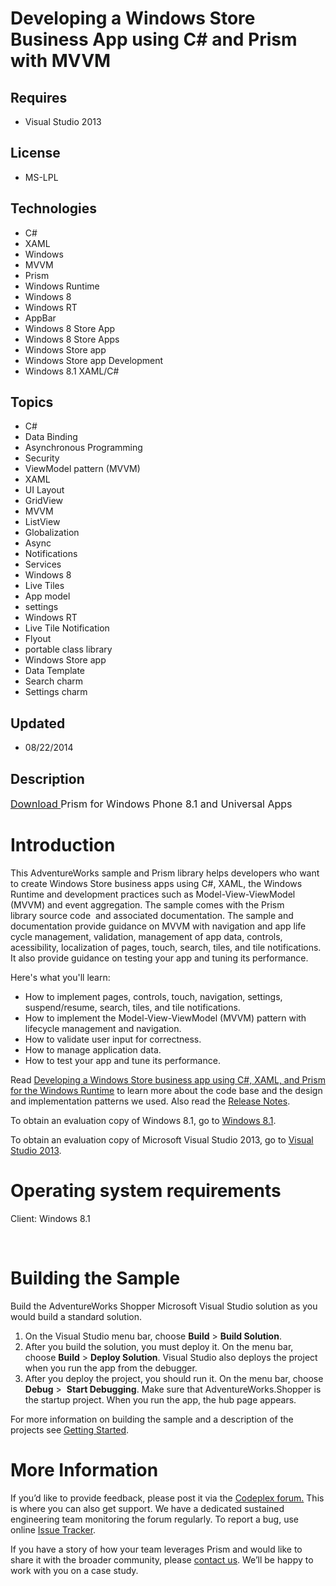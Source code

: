 # Developing a Windows Store Business App using C# and Prism with MVVM
## Requires
- Visual Studio 2013
## License
- MS-LPL
## Technologies
- C#
- XAML
- Windows
- MVVM
- Prism
- Windows Runtime
- Windows 8
- Windows RT
- AppBar
- Windows 8 Store App
- Windows 8 Store Apps
- Windows Store app
- Windows Store app Development
- Windows 8.1 XAML/C#
## Topics
- C#
- Data Binding
- Asynchronous Programming
- Security
- ViewModel pattern (MVVM)
- XAML
- UI Layout
- GridView
- MVVM
- ListView
- Globalization
- Async
- Notifications
- Services
- Windows 8
- Live Tiles
- App model
- settings
- Windows RT
- Live Tile Notification
- Flyout
- portable class library
- Windows Store app
- Data Template
- Search charm
- Settings charm
## Updated
- 08/22/2014
## Description

<p><span style="font-size:medium"><a href="http://prismwindowsruntime.codeplex.com/releases/view/124955" target="_blank">Download
</a>Prism for Windows Phone 8.1 and Universal Apps</span></p>
<h1><span>Introduction</span></h1>
<p>This AdventureWorks sample and Prism library helps developers who want to create Windows Store business apps using C#, XAML, the Windows Runtime and development practices such as Model-View-ViewModel (MVVM) and event aggregation. The sample comes with the
 Prism library&nbsp;source code&nbsp;&nbsp;and associated documentation.&nbsp;The sample and documentation provide guidance on&nbsp;MVVM with navigation and app life cycle management, validation, management of app data,&nbsp;controls, acessibility,&nbsp;localization
 of&nbsp;pages, touch, search, tiles, and tile notifications. It also provide guidance on testing your app and tuning its performance.&nbsp;</p>
<p>Here's what you'll learn:</p>
<ul>
<li>How to implement pages, controls, touch, navigation, settings, suspend/resume, search, tiles, and tile notifications.
</li><li>How to implement the Model-View-ViewModel (MVVM) pattern with lifecycle management and navigation.
</li><li>How to validate user input for correctness. </li><li>How to manage application data. </li><li>How to test your app and tune its performance. </li></ul>
<p>Read <a href="http://msdn.microsoft.com/en-us/library/windows/apps/xx130643.aspx">
Developing a Windows Store business app using C#, XAML, and Prism for the Windows Runtime</a> to learn more about the&nbsp;code base and the design and implementation patterns we used. Also read the
<a href="https://prismwindowsruntime.codeplex.com/wikipage?title=PrismforWindows81ReleaseNotes">
Release Notes</a>.</p>
<p>To obtain an evaluation copy of Windows&nbsp;8.1, go to <a href="http://go.microsoft.com/fwlink/p/?linkid=301696">
Windows&nbsp;8.1</a>.</p>
<p>To obtain an evaluation copy of Microsoft Visual Studio&nbsp;2013, go to <a href="http://go.microsoft.com/fwlink/p/?linkid=301697">
Visual Studio&nbsp;2013</a>.</p>
<h1>Operating system requirements</h1>
<p>Client: Windows 8.1</p>
<p>&nbsp;</p>
<h1><span>Building the Sample</span></h1>
<p>Build the AdventureWorks Shopper Microsoft Visual Studio solution as you would build a standard solution.</p>
<ol>
<li>On the Visual Studio&nbsp;menu bar, choose <strong>Build</strong> &gt; <strong>
Build Solution</strong>. </li><li>After you build the solution, you must deploy it. On the menu bar, choose <strong>
Build</strong> &gt; <strong>Deploy Solution</strong>. Visual Studio also deploys the project when you run the app from the debugger.
</li><li>After you deploy the project, you should run it. On the menu bar, choose <strong>
Debug</strong> &gt;&nbsp; <strong>Start Debugging</strong>. Make sure that AdventureWorks.Shopper is the startup project. When you run the app, the hub page appears.
</li></ol>
<p>For more information on building the sample and a description of the projects see
<a href="http://msdn.microsoft.com/en-us/library/windows/apps/xx130645.aspx">Getting Started</a>.</p>
<h1>More Information</h1>
<p>If you&rsquo;d like to provide feedback, please post it via the <a href="http://prismwindowsruntime.codeplex.com/discussions">
Codeplex forum.</a> This is where you can also get support. We have a dedicated sustained engineering team monitoring the forum regularly. To report a bug, use online
<a href="http://prismwindowsruntime.codeplex.com/workitem/list/basic">Issue Tracker</a>.</p>
<p>If you have a story of how your team leverages Prism and would like to share it with the broader community, please
<a href="mailto:ourstory@microsoft.com">contact us</a>. We&rsquo;ll be happy to work with you on a case study.</p>
<p><em>&nbsp;</em></p>
<div class="mcePaste" id="_mcePaste" style="left:-10000px; top:0px; width:1px; height:1px; overflow:hidden">
</div>
